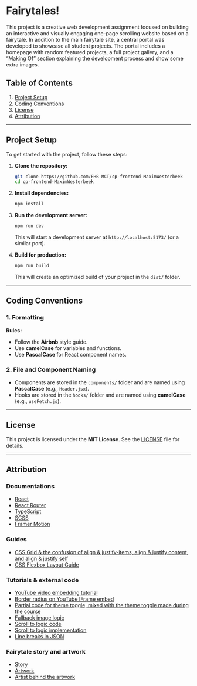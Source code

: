 # Fairytales!

This project is a creative web development assignment focused on building an interactive and visually engaging one-page scrolling website based on a fairytale. In addition to the main fairytale site, a central portal was developed to showcase all student projects. The portal includes a homepage with random featured projects, a full project gallery, and a “Making Of” section explaining the development process and show some extra images.

## Table of Contents
1. [Project Setup](#project-setup)
2. [Coding Conventions](#coding-conventions)
3. [License](#license)
4. [Attribution](#attribution)


---

## Project Setup

To get started with the project, follow these steps:

1. **Clone the repository:**
   ```bash
   git clone https://github.com/EHB-MCT/cp-frontend-MaximWesterbeek
   cd cp-frontend-MaximWesterbeek
   ```

2. **Install dependencies:**
   ```bash
   npm install
   ```

3. **Run the development server:**
   ```bash
   npm run dev
   ```
   This will start a development server at `http://localhost:5173/` (or a similar port).

4. **Build for production:**
   ```bash
   npm run build
   ```
   This will create an optimized build of your project in the `dist/` folder.

---

## Coding Conventions

### 1. **Formatting**
**Rules:**
- Follow the **Airbnb** style guide.
- Use **camelCase** for variables and functions.
- Use **PascalCase** for React component names.

### 2. **File and Component Naming**
- Components are stored in the `components/` folder and are named using **PascalCase** (e.g., `Header.jsx`).
- Hooks are stored in the `hooks/` folder and are named using **camelCase** (e.g., `useFetch.js`).

---

## License

This project is licensed under the **MIT License**. See the [LICENSE](./LICENSE) file for details.

---

## Attribution

### Documentations
- [React](https://reactjs.org/)
- [React Router](https://reactrouter.com/start/data/routing)
- [TypeScript](https://www.typescriptlang.org/docs/)
- [SCSS](https://sass-lang.com/documentation/)
- [Framer Motion](https://motion.dev/docs/react-quick-start)

### Guides
- [CSS Grid & the confusion of align & justify-items, align & justify content, and align & justify self](https://medium.com/@kristinethejohnson/css-grid-the-confusion-of-align-justify-items-align-justify-content-and-align-justify-e94ac687fdb)
- [CSS Flexbox Layout Guide](https://css-tricks.com/snippets/css/a-guide-to-flexbox/)

### Tutorials & external code
- [YouTube video embedding tutorial](https://dev.to/bravemaster619/simplest-way-to-embed-a-youtube-video-in-your-react-app-3bk2)
- [Border radius on YouTube IFrame embed](https://stackoverflow.com/questions/7811719/adding-border-radius-for-embedded-youtube-video)
- [Partial code for theme toggle, mixed with the theme toggle made during the course](https://github.com/chris-jantzen/react-typescript-theme-toggle/)
- [Fallback image logic](https://patrickpassarella.com/blog/image-fallback-component)
- [Scroll to logic code](https://bobbyhadz.com/blog/react-scroll-to-element-on-click)
- [Scroll to logic implementation](https://chatgpt.com/share/68336add-5c20-8006-8041-4e0b3e775a58)
- [Line breaks in JSON](https://iifx.dev/en/articles/122124)

### Fairytale story and artwork
- [Story](https://www.andersenstories.com/nl/andersen_sprookjes/duimelijntje)
- [Artwork](https://www.behance.net/gallery/18478021/Hans-Christian-Andersen-Thumbelina-)
- [Artist behind the artwork](https://www.behance.net/taschaka)

